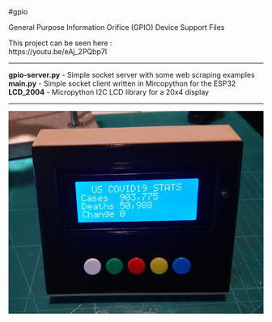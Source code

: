 #gpio

General Purpose Information Orifice (GPIO) Device Support Files
<p>
This project can be seen here :<br>
https://youtu.be/eAj_2PQbp7I
<hr>
<b>gpio-server.py</b> - Simple socket server with some web scraping examples<br>
<b>main.py</b> - Simple socket client written in Mircopython for the ESP32<br>
<b>LCD_2004</b> - Micropython I2C LCD library for a 20x4 display<br>
<p>
<hr>
<img src="https://github.com/dork3nergy/gpio/blob/master/gpio.jpg">


